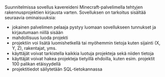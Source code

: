 Suunnitelmissa sovellus kavereideni Minecraft-palvelimella tehtyjen rakennusprojektien kirjausta varten. Sovelluksen on tarkoitus sisältää seuraavia ominaisuuksia:

- jokainen palvelimen pelaaja pystyy luomaan sovellukseen tunnukset ja kirjautumaan niillä sisään
- mahdollisuus luoda projekti
- projektiin voi lisätä luomishetkellä tai myöhemmin tietoja kuten sijainti (X, Y, Z), rakentajat, yms.
- käyttäjät voivat tarkistella kaikkia luotuja projekteja sekä niiden tietoja
- käyttäjät voivat hakea projekteja tietyillä ehdoilla, kuten esim. projektit 100 palikan etäisyydellä
- projektitiedot säilytetään SQL-tietokannassa
